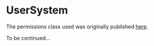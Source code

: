 # UserSystem

The permissions class used was originally published [here](https://github.com/adistoe/Permissions).

To be continued...
